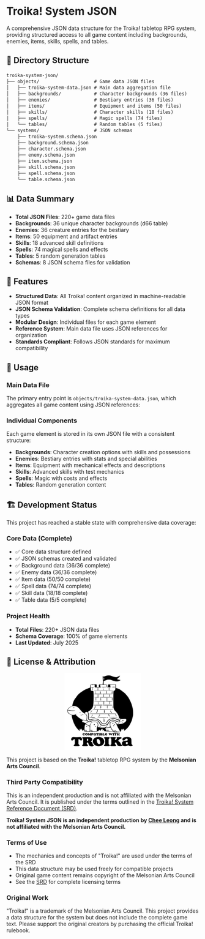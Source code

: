 # Troika! System JSON

A comprehensive JSON data structure for the Troika! tabletop RPG system, providing structured access to all game content including backgrounds, enemies, items, skills, spells, and tables.

## 📁 Directory Structure

```
troika-system-json/
├── objects/                    # Game data JSON files
│   ├── troika-system-data.json # Main data aggregation file
│   ├── backgrounds/            # Character backgrounds (36 files)
│   ├── enemies/                # Bestiary entries (36 files)
│   ├── items/                  # Equipment and items (50 files)
│   ├── skills/                 # Character skills (18 files)
│   ├── spells/                 # Magic spells (74 files)
│   └── tables/                 # Random tables (5 files)
└── systems/                    # JSON schemas
    ├── troika-system.schema.json
    ├── background.schema.json
    ├── character.schema.json
    ├── enemy.schema.json
    ├── item.schema.json
    ├── skill.schema.json
    ├── spell.schema.json
    └── table.schema.json
```

## 📊 Data Summary

- **Total JSON Files**: 220+ game data files
- **Backgrounds**: 36 unique character backgrounds (d66 table)
- **Enemies**: 36 creature entries for the bestiary
- **Items**: 50 equipment and artifact entries
- **Skills**: 18 advanced skill definitions
- **Spells**: 74 magical spells and effects
- **Tables**: 5 random generation tables
- **Schemas**: 8 JSON schema files for validation

## 🎯 Features

- **Structured Data**: All Troika! content organized in machine-readable JSON format
- **JSON Schema Validation**: Complete schema definitions for all data types
- **Modular Design**: Individual files for each game element
- **Reference System**: Main data file uses JSON references for organization
- **Standards Compliant**: Follows JSON standards for maximum compatibility

## 🚀 Usage

### Main Data File

The primary entry point is `objects/troika-system-data.json`, which aggregates all game content using JSON references:

### Individual Components

Each game element is stored in its own JSON file with a consistent structure:

- **Backgrounds**: Character creation options with skills and possessions
- **Enemies**: Bestiary entries with stats and special abilities
- **Items**: Equipment with mechanical effects and descriptions
- **Skills**: Advanced skills with test mechanics
- **Spells**: Magic with costs and effects
- **Tables**: Random generation content

## 🏗️ Development Status

This project has reached a stable state with comprehensive data coverage:

### Core Data (Complete)

- ✅ Core data structure defined
- ✅ JSON schemas created and validated
- ✅ Background data (36/36 complete)
- ✅ Enemy data (36/36 complete)
- ✅ Item data (50/50 complete)
- ✅ Spell data (74/74 complete)
- ✅ Skill data (18/18 complete)
- ✅ Table data (5/5 complete)

### Project Health

- **Total Files**: 220+ JSON data files
- **Schema Coverage**: 100% of game elements
- **Last Updated**: July 2025

## 📜 License & Attribution

<p align="center">
  <img src="fortle.svg" alt="Fortle Logo" width="200" height="200">
</p>

This project is based on the **Troika!** tabletop RPG system by the **Melsonian Arts Council**.

### Third Party Compatibility

This is an independent production and is not affiliated with the Melsonian Arts Council. It is published under the terms outlined in the [Troika! System Reference Document (SRD)](https://troika-srd.netlify.app/#/).

**Troika! System JSON is an independent production by [Chee Leong](https://cheeleong.dev) and is not affiliated with the Melsonian Arts Council.**

### Terms of Use

- The mechanics and concepts of "Troika!" are used under the terms of the SRD
- This data structure may be used freely for compatible projects
- Original game content remains copyright of the Melsonian Arts Council
- See the [SRD](<(https://troika-srd.netlify.app/#/)>) for complete licensing terms

### Original Work

"Troika!" is a trademark of the Melsonian Arts Council. This project provides a data structure for the system but does not include the complete game text. Please support the original creators by purchasing the official Troika! rulebook.
